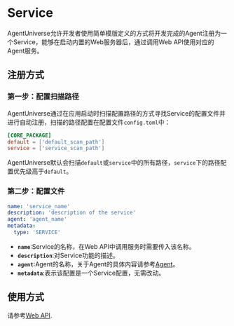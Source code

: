 # Service

AgentUniverse允许开发者使用简单模版定义的方式将开发完成的Agent注册为一个Service，能够在启动内置的Web服务器后，通过调用Web API使用对应的Agent服务。

## 注册方式

### 第一步：配置扫描路径
AgentUniverse通过在应用启动时扫描配置路径的方式寻找Service的配置文件并进行自动注册，扫描的路径配置在配置文件`config.toml`中：
```toml
[CORE_PACKAGE]
default = ['default_scan_path']
service = ['service_scan_path']
```
AgentUniverse默认会扫描`default`或`service`中的所有路径，`service`下的路径配置优先级高于`default`。


### 第二步：配置文件
```yaml
name: 'service_name'
description: 'description of the service'
agent: 'agent_name'
metadata:
  type: 'SERVICE'
```
- **`name`**:Service的名称，在Web API中调用服务时需要传入该名称。
- **`description`**:对Service功能的描述。
- **`agent`**:Agent的名称，关于Agent的具体内容请参考[Agent]()。
- **`metadata`**:表示该配置是一个Service配置，无需改动。

## 使用方式
请参考[Web API](2_5_Web_Api.md).